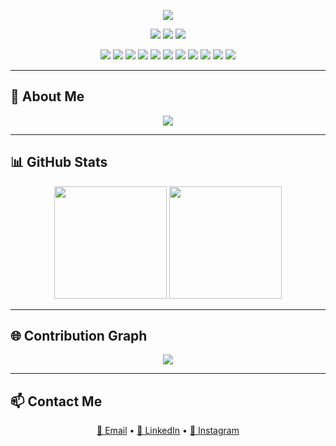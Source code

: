 <!-- 🌀 Typing Animation Header -->
<p align="center">
  <img src="https://readme-typing-svg.herokuapp.com?font=Fira+Code&size=26&pause=1000&color=00F7FF&center=true&vCenter=true&width=900&height=80&lines=Hey+%F0%9F%91%8B+I'm+Ramkishan+Rohila!;AI+Engineer+%7C+Prompt+Engineer+%7C+LLMOps+%7C+LangChain+%F0%9F%A7%91%E2%80%8D%F0%9F%92%BB;Building+AI+that+Talks+%F0%9F%94%AC+Thinks+%F0%9F%A7%AC+and+Learns+%F0%9F%A7%9E" />
</p>

<!-- 💫 Social Badges -->
<p align="center">
  <a href="mailto:ramkishannhr222@gmail.com"><img src="https://img.shields.io/badge/Gmail-D14836?style=for-the-badge&logo=gmail&logoColor=white" /></a>
  <a href="https://www.linkedin.com/in/ramkishanrohila"><img src="https://img.shields.io/badge/LinkedIn-0A66C2?style=for-the-badge&logo=linkedin&logoColor=white" /></a>
  <a href="https://instagram.com/ram_rohila"><img src="https://img.shields.io/badge/Instagram-E4405F?style=for-the-badge&logo=instagram&logoColor=white" /></a>
</p>

<!-- ⚒️ Skill Badges -->
<p align="center">
  <img src="https://img.shields.io/badge/Python-3776AB?style=for-the-badge&logo=python&logoColor=white" />
  <img src="https://img.shields.io/badge/TensorFlow-FF6F00?style=for-the-badge&logo=tensorflow&logoColor=white" />
  <img src="https://img.shields.io/badge/PyTorch-EE4C2C?style=for-the-badge&logo=pytorch&logoColor=white" />
  <img src="https://img.shields.io/badge/FastAPI-009688?style=for-the-badge&logo=fastapi&logoColor=white" />
  <img src="https://img.shields.io/badge/Flask-000000?style=for-the-badge&logo=flask&logoColor=white" />
  <img src="https://img.shields.io/badge/Docker-2496ED?style=for-the-badge&logo=docker&logoColor=white" />
  <img src="https://img.shields.io/badge/Git-F05032?style=for-the-badge&logo=git&logoColor=white" />
  <img src="https://img.shields.io/badge/VSCode-007ACC?style=for-the-badge&logo=visualstudiocode&logoColor=white" />
  <img src="https://img.shields.io/badge/Linux-FCC624?style=for-the-badge&logo=linux&logoColor=black" />
  <img src="https://img.shields.io/badge/GCP-4285F4?style=for-the-badge&logo=googlecloud&logoColor=white" />
  <img src="https://img.shields.io/badge/Vercel-000000?style=for-the-badge&logo=vercel&logoColor=white" />
</p>

---

## 🧠 About Me

<p align="center">
  <img src="https://readme-typing-svg.herokuapp.com?font=Fira+Code&size=22&pause=1200&color=00FFD1&center=true&vCenter=true&width=700&height=60&lines=Passionate+AI+Engineer+with+1%2B+years+of+experience;Specialized+in+Generative+AI,+LLMOps,+and+LangChain;Building+next-gen+intelligent+systems+and+voice+assistants;Always+learning+and+pushing+AI+boundaries+%F0%9F%A7%AC" />
</p>

---

## 📊 GitHub Stats

<p align="center">
  <img height="180em" src="https://github-readme-stats.vercel.app/api?username=ramkishan576&show_icons=true&theme=tokyonight&hide_border=true" />
  <img height="180em" src="https://github-readme-stats.vercel.app/api/top-langs/?username=ramkishan576&layout=compact&theme=tokyonight&hide_border=true" />
</p>

---

## 🌐 Contribution Graph

<p align="center">
  <img src="https://github-readme-activity-graph.vercel.app/graph?username=ramkishan576&theme=react-dark&hide_border=true&area=true" />
</p>

---

## 📫 Contact Me

<p align="center">
  <a href="mailto:ramkishannhr222@gmail.com">📩 Email</a> • 
  <a href="https://www.linkedin.com/in/ramkishanrohila">🔗 LinkedIn</a> • 
  <a href="https://instagram.com/ram_rohila">📸 Instagram</a>
</p>
